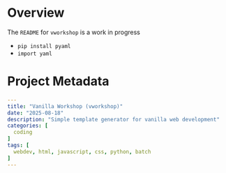 # Overview
The `README` for `vworkshop` is a work in progress

- `pip install pyaml` 
- `import yaml`

# Project Metadata
```yaml
---
title: "Vanilla Workshop (vworkshop)"
date: "2025-08-18"
description: "Simple template generator for vanilla web development"
categories: [
  coding
]
tags: [
  webdev, html, javascript, css, python, batch
]
---
```